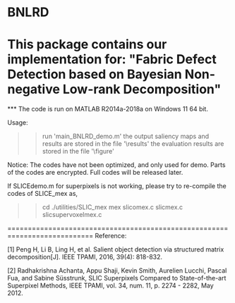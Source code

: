 # BNLRD
This package contains our implementation for:
"Fabric Defect Detection based on Bayesian  Non-negative Low-rank Decomposition"
===========================================================================
*** The code is run on MATLAB R2014a-2018a on Windows 11 64 bit.

Usage:
>> run 'main_BNLRD_demo.m'
>> the output saliency maps and results are stored in the file '\results'
>> the evaluation results are stored in the file '\figure'


Notice:
The codes have not been optimized, and only used for demo. 
Parts of the codes are encrypted. Full codes will be released later.

If SLICEdemo.m for superpixels is not working, please try to re-compile the codes of SLICE_mex as,
>> cd ./utilities/SLIC_mex
mex slicomex.c  slicmex.c  slicsupervoxelmex.c

===========================================================================
Reference:

[1] Peng H, Li B, Ling H, et al. Salient object detection via structured matrix decomposition[J]. IEEE TPAMI, 2016, 39(4): 818-832.

[2] Radhakrishna Achanta, Appu Shaji, Kevin Smith, Aurelien Lucchi, Pascal Fua, and Sabine Süsstrunk, SLIC Superpixels Compared to State-of-the-art Superpixel Methods, IEEE TPAMI, vol. 34, num. 11, p. 2274 - 2282, May 2012.

          
